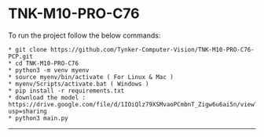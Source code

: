# TNK-M10-PRO-C76

To run the project follow the below commands:

```
* git clone https://github.com/Tynker-Computer-Vision/TNK-M10-PRO-C76-PCP.git
* cd TNK-M10-PRO-C76
* python3 -m venv myenv
* source myenv/bin/activate ( For Linux & Mac )
* myenv/Scripts/activate.bat ( Windows )
* pip install -r requirements.txt
* download the model : https://drive.google.com/file/d/1IOiQlz79XSMvaoPCmbnT_Zigw6u6ai5n/view?usp=sharing
* python3 main.py
```

---
